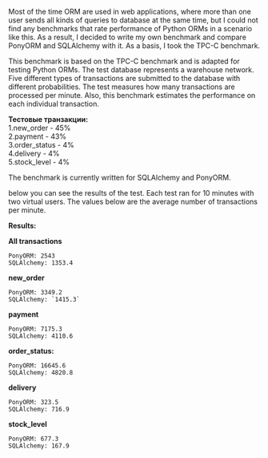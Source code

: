  Most of the time ORM are used in web applications, where more than one user sends all kinds of queries to database at the same time, but I could not find any benchmarks that rate performance of Python ORMs in a scenario like this. As a result, I decided to write my own  benchmark and compare PonyORM and SQLAlchemy with it. As a basis, I took the TPC-C benchmark.

This benchmark is based on the TPC-C benchmark and is adapted for testing Python ORMs. The test database represents a warehouse network. Five different types of transactions are submitted to the database with different probabilities. The test measures how many transactions are processed per minute. Also, this benchmark estimates the performance on each individual transaction.

<b>Тестовые транзакции:</b><br>
1.new_order - 45%<br>
2.payment - 43%<br>
3.order_status - 4%<br>
4.delivery - 4%<br>
5.stock_level - 4%

The benchmark is currently written for SQLAlchemy and PonyORM.

below you can see the results of the test. Each test ran for 10 minutes with two virtual users. 
The values below are the average number of transactions per minute.

<b>Results:</b>

<b>All transactions</b>
```
PonyORM: 2543
SQLAlchemy: 1353.4
```
<b>new_order</b>
```
PonyORM: 3349.2
SQLAlchemy: `1415.3`
```
<b>payment</b>
```
PonyORM: 7175.3
SQLAlchemy: 4110.6
```
<b>order_status:</b>
```
PonyORM: 16645.6
SQLAlchemy: 4820.8
```
<b>delivery</b>
```
PonyORM: 323.5
SQLAlchemy: 716.9
```
<b>stock_level</b>
```
PonyORM: 677.3
SQLAlchemy: 167.9
```





